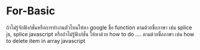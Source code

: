# For-Basic
ถ้าไม่รู้จักฟังก์ชั่นหรือการทำงานตัวไหนให้หา google
ชื่อ function ตามด้วยชื่อภาษา 
เช่น splice js, splice javascript
หรือถ้าไม่รู้ฟังก์ชั่น ให้หาด้วย how to do .... ตามด้วยชื่อภาษา
เช่น how to delete item in array javascript
